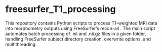 # freesurfer_T1_processing
This repository contains Python scripts to process T1-weighted MRI data into morphometry outputs using FreeSurfer’s recon-all .  The main script automates batch processing of .nii and .nii.gz files in a given folder, handling FreeSurfer subject directory creation, overwrite options, and multithreading.
